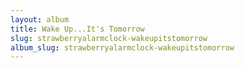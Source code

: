 ```yaml
---
layout: album
title: Wake Up...It's Tomorrow
slug: strawberryalarmclock-wakeupitstomorrow
album_slug: strawberryalarmclock-wakeupitstomorrow
---
```

